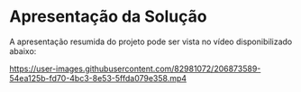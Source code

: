 # Apresentação da Solução

A apresentação resumida do projeto pode ser vista no vídeo disponibilizado abaixo:

https://user-images.githubusercontent.com/82981072/206873589-54ea125b-fd70-4bc3-8e53-5ffda079e358.mp4


